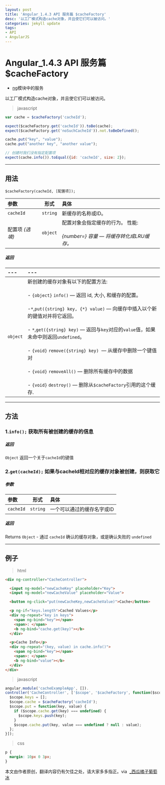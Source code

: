 ```yaml
---
layout: post
title: 'Angular_1.4.3 API 服务篇 $cacheFactory'
desc: '以工厂模式构造cache对象，并且使它们可以被访问。'
categories: jekyll update
tags:
- API
- AngularJS
---
```


# Angular_1.4.3 API 服务篇 $cacheFactory

- [ng](https://code.angularjs.org/1.4.3/docs/api/ng)模块中的服务

以工厂模式构造cache对象，并且使它们可以被访问。

> javascript

```javascript
var cache = $cacheFactory('cacheId');

expect($cacheFactory.get('cacheId')).toBe(cache);
expect($cacheFactory.get('noSuchCacheId')).not.toBeDefined();

cache.put("key", "value");
cache.put("another key", "another value");

// 创建时我们没有指定配置项
expect(cache.info()).toEqual({id: 'cacheId', size: 2});

```

---
## 用法

`$cacheFactory(cacheId, [配置项]);`

| 参数 | 形式 | 具体 |
|:-----|:----:|:-----|
|`cacheId`| `string`|新缓存的名称或ID。|
|配置项 *(选填)*| `object`|配置对象会指定缓存的行为。 性能:<br><br> *{number=} 容量 — 将缓存转化成LRU缓存。*|




##### *返回*
|---|---|
|:-----|:----|
|`object`|新创建的缓存对象有以下的配置方法: <br><br> - `{object}` `info()` — 返回 id, 大小, 和缓存的配置。<br><br>-`*`,`put({string} key, {*} value)` — 向缓存中插入以个新的键值对并将它返回。<br><br> - `*`,`get({string} key)` — 返回与`key`对应的`value`值，如果未命中则返回`undefined`。 <br><br> - `{void}` `remove({string} key)`  — 从缓存中删除一个键值对 <br><br> - `{void}` `removeAll()` — 删除所有缓存中的数据 <br><br> - `{void}` `destroy()` — 删除从`$cacheFactory`引用的这个缓存.


---
## 方法
### 1.`info();` 获取所有被创建的缓存的信息


##### *返回*
`Object` 返回一个关于`cacheId`的键值

### 2.`get(cacheId);` 如果与cacheId相对应的缓存对象被创建，则获取它

##### *参数*
| 参数 | 形式 | 具体 |
|:-----|:----:|:-----|
|`cacheId`|`string`| 一个可以通过的缓存名字或ID


##### *返回*

Returns
`Object` - 通过 `cacheId` 确认的缓存对象，或是确认失败的 `undefined`

---

## 例子

> html

```html
<div ng-controller="CacheController">

  <input ng-model="newCacheKey" placeholder="Key">
  <input ng-model="newCacheValue" placeholder="Value">

  <button ng-click="put(newCacheKey,newCacheValue)">Cache</button>

  <p ng-if="keys.length">Cached Values</p>
  <div ng-repeat="key in keys">
    <span ng-bind="key"></span>
    <span>: </span>
    <b ng-bind="cache.get(key)"></b>
  </div>

  <p>Cache Info</p>
  <div ng-repeat="(key, value) in cache.info()">
    <span ng-bind="key"></span>
    <span>: </span>
    <b ng-bind="value"></b>
  </div>
</div>
```

> javascript

```javascript
angular.module('cacheExampleApp', []).
controller('CacheController', ['$scope', '$cacheFactory', function($scope, $cacheFactory) {
  $scope.keys = [];
  $scope.cache = $cacheFactory('cacheId');
  $scope.put = function(key, value) {
    if ($scope.cache.get(key) === undefined) {
      $scope.keys.push(key);
    }
    $scope.cache.put(key, value === undefined ? null : value);
  };
}]);
```

>css

```css
p {
  margin: 10px 0 3px;
}
```

本文由作者原创，翻译内容仍有欠佳之处，请大家多多指正。via  [_西瓜橘子葡萄冰](http://weibo.com/1975910825/profile?rightmod=1&wvr=6&mod=personinfo)
